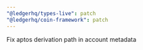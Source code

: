 ```yaml
---
"@ledgerhq/types-live": patch
"@ledgerhq/coin-framework": patch
---
```


Fix aptos derivation path in account metadata
